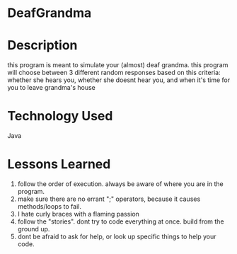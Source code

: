 # DeafGrandma

# Description
this program is meant to simulate your (almost) deaf grandma. this program will choose between 3 different random responses based on this criteria: whether she hears you, whether she doesnt hear you, and when it's time for you to leave grandma's house

# Technology Used
Java

# Lessons Learned
1. follow the order of execution. always be aware of where you are in the program.
2. make sure there are no errant ";" operators, because it causes methods/loops to fail.
3. I hate curly braces with a flaming passion
4. follow the "stories". dont try to code everything at once. build from the ground up.
5. dont be afraid to ask for help, or look up specific things to help your code. 
